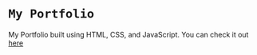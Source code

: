 # `My Portfolio`
My Portfolio built using HTML, CSS, and JavaScript. You can check it out [here](https://codewith-yush.github.io/TWSIP_Portfolio/)
